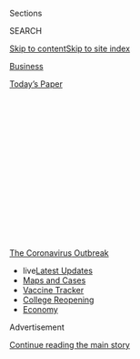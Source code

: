 <div id="app">

<div>

<div>

<div>

<div class="NYTAppHideMasthead css-1q2w90k e1suatyy0">

<div class="section css-ui9rw0 e1suatyy2">

<div class="css-eph4ug er09x8g0">

<div class="css-6n7j50">

</div>

<span class="css-1dv1kvn">Sections</span>

<div class="css-10488qs">

<span class="css-1dv1kvn">SEARCH</span>

</div>

[Skip to content](#site-content)[Skip to site
index](#site-index)

</div>

<div id="masthead-section-label" class="css-1wr3we4 eaxe0e00">

[Business](https://www.nytimes.com/section/business)

</div>

<div class="css-10698na e1huz5gh0">

</div>

</div>

<div id="masthead-bar-one" class="section hasLinks css-15hmgas e1csuq9d3">

<div class="css-uqyvli e1csuq9d0">

</div>

<div class="css-1uqjmks e1csuq9d1">

</div>

<div class="css-9e9ivx">

[](https://myaccount.nytimes.com/auth/login?response_type=cookie&client_id=vi)

</div>

<div class="css-1bvtpon e1csuq9d2">

[Today’s
Paper](https://www.nytimes.com/section/todayspaper)

</div>

</div>

</div>

</div>

<div data-aria-hidden="false">

<div id="site-content" data-role="main">

<div>

<div class="css-1aor85t" style="opacity:0.000000001;z-index:-1;visibility:hidden">

<div class="css-1hqnpie">

<div class="css-epjblv">

<span class="css-17xtcya">[Business](/section/business)</span><span class="css-x15j1o">|</span><span class="css-fwqvlz">Corporate
Insiders Pocket $1 Billion in Rush for Coronavirus
Vaccine</span>

</div>

<div class="css-k008qs">

<div class="css-1iwv8en">

<span class="css-18z7m18"></span>

<div>

</div>

</div>

<span class="css-1n6z4y">https://nyti.ms/32UN9Hw</span>

<div class="css-1705lsu">

<div class="css-4xjgmj">

<div class="css-4skfbu" data-role="toolbar" data-aria-label="Social Media Share buttons, Save button, and Comments Panel with current comment count" data-testid="share-tools">

  - 
  - 
  - 
  - 
    
    <div class="css-6n7j50">
    
    </div>

  - 
  - 

</div>

</div>

</div>

</div>

</div>

</div>

<div id="NYT_TOP_BANNER_REGION" class="css-13pd83m">

<div>

<div id="styln-prism-menu-1592847958612" class="section interactive-content interactive-size-medium css-1edisqu">

<div class="css-17ih8de interactive-body">

<div id="scroll-container" class="css-1gj85ro">

[<span class="styln-title-wrap"><span class="css-1pje3qr">The
Coronavirus</span><span class="css-1pje3qr">
Outbreak</span></span>](https://www.nytimes.com/news-event/coronavirus?action=click&pgtype=Article&state=default&region=TOP_BANNER&context=storylines_menu)

  - <span class="css-kqxiym" data-emphasize="true">live</span>[Latest
    Updates](https://www.nytimes.com/2020/08/04/world/coronavirus-cases.html?action=click&pgtype=Article&state=default&region=TOP_BANNER&context=storylines_menu)
  - [Maps and
    Cases](https://www.nytimes.com/interactive/2020/us/coronavirus-us-cases.html?action=click&pgtype=Article&state=default&region=TOP_BANNER&context=storylines_menu)
  - [Vaccine
    Tracker](https://www.nytimes.com/interactive/2020/science/coronavirus-vaccine-tracker.html?action=click&pgtype=Article&state=default&region=TOP_BANNER&context=storylines_menu)
  - [College
    Reopening](https://www.nytimes.com/2020/08/02/us/covid-college-reopening.html?action=click&pgtype=Article&state=default&region=TOP_BANNER&context=storylines_menu)
  - [Economy](https://www.nytimes.com/live/2020/08/04/business/stock-market-today-coronavirus?action=click&pgtype=Article&state=default&region=TOP_BANNER&context=storylines_menu)

</div>

</div>

</div>

</div>

</div>

<div id="top-wrapper" class="css-1sy8kpn">

<div id="top-slug" class="css-l9onyx">

Advertisement

</div>

[Continue reading the main
story](#after-top)

<div class="ad top-wrapper" style="text-align:center;height:100%;display:block;min-height:250px">

<div id="top" class="place-ad" data-position="top" data-size-key="top">

</div>

</div>

<div id="after-top">

</div>

</div>

<div>

<div id="sponsor-wrapper" class="css-1hyfx7x">

<div id="sponsor-slug" class="css-19vbshk">

Supported by

</div>

[Continue reading the main
story](#after-sponsor)

<div id="sponsor" class="ad sponsor-wrapper" style="text-align:center;height:100%;display:block">

</div>

<div id="after-sponsor">

</div>

</div>

<div class="css-186x18t">

</div>

<div class="css-1vkm6nb ehdk2mb0">

# Corporate Insiders Pocket $1 Billion in Rush for Coronavirus Vaccine

</div>

Well-timed stock bets have generated big profits for senior executives
and board members at companies developing vaccines and treatments.

<div class="css-79elbk" data-testid="photoviewer-wrapper">

<div class="css-z3e15g" data-testid="photoviewer-wrapper-hidden">

</div>

<div class="css-1a48zt4 ehw59r15" data-testid="photoviewer-children">

![<span class="css-16f3y1r e13ogyst0" data-aria-hidden="true">A trial of
a potential coronavirus vaccine announced by Moderna in January. Since
then, Moderna insiders have sold shares totaling about $248
million.</span><span class="css-cnj6d5 e1z0qqy90" itemprop="copyrightHolder"><span class="css-1ly73wi e1tej78p0">Credit...</span><span><span>Ted
S. Warren/Associated
Press</span></span></span>](https://static01.nyt.com/images/2020/07/26/business/26Virus-Vaccine-Payday-shot/merlin_174630441_1f65a11a-cfd7-48ef-9c5c-8454b39c7e17-articleLarge.jpg?quality=75&auto=webp&disable=upscale)

</div>

</div>

<div class="css-18e8msd">

<div class="css-vp77d3 epjyd6m0">

<div class="css-1baulvz">

By [<span class="css-1baulvz" itemprop="name">David
Gelles</span>](https://www.nytimes.com/by/david-gelles) and
[<span class="css-1baulvz last-byline" itemprop="name">Jesse
Drucker</span>](https://www.nytimes.com/by/jesse-drucker)

</div>

</div>

  - 
    
    <div class="css-ld3wwf e16638kd2">
    
    July 25,
    2020
    
    </div>

  - 
    
    <div class="css-4xjgmj">
    
    <div class="css-d8bdto" data-role="toolbar" data-aria-label="Social Media Share buttons, Save button, and Comments Panel with current comment count" data-testid="share-tools">
    
      - 
      - 
      - 
      - 
        
        <div class="css-6n7j50">
        
        </div>
    
      - 
      - 
    
    </div>
    
    </div>

</div>

</div>

<div class="section meteredContent css-1r7ky0e" name="articleBody" itemprop="articleBody">

<div class="css-1fanzo5 StoryBodyCompanionColumn">

<div class="css-53u6y8">

On June 26, a small South San Francisco company called Vaxart made a
surprise announcement: A coronavirus vaccine it was working on had been
selected by the U.S. government to be part of Operation Warp Speed, the
flagship federal initiative to quickly develop drugs to combat Covid-19.

Vaxart’s shares soared. Company insiders, who weeks earlier had received
stock options worth a few million dollars, saw the value of those awards
increase sixfold. And a hedge fund that partly controlled the company
walked away with more than $200 million in instant profits.

The race is on to develop a coronavirus vaccine, and some companies and
investors are betting that the winners stand to earn vast profits from
selling hundreds of millions — or even billions — of doses to a
desperate public.

Across the pharmaceutical and medical industries, senior executives and
board members are capitalizing on that dynamic.

</div>

</div>

<div class="css-1fanzo5 StoryBodyCompanionColumn">

<div class="css-53u6y8">

They are making millions of dollars after announcing positive
developments, including support from the government, in their efforts to
fight Covid-19. After such announcements, insiders from at least 11
companies — most of them smaller firms whose fortunes often hinge on the
success or failure of a single drug — have sold shares worth well over
$1 billion since March, according to figures compiled for The New York
Times by Equilar, a data provider.

In some cases, company insiders are profiting from regularly scheduled
compensation or automatic stock trades. But in other situations, senior
officials appear to be pouncing on opportunities to cash out while their
stock prices are sky high. And some companies have awarded stock options
to executives shortly before market-moving announcements about their
vaccine progress.

The sudden windfalls highlight the powerful financial incentives for
company officials to generate positive headlines in [the race for
coronavirus vaccines and
treatments](https://www.nytimes.com/interactive/2020/science/coronavirus-vaccine-tracker.html),
even if the drugs might never pan out.

Some companies are attracting government scrutiny for potentially using
their associations with Operation Warp Speed as marketing ploys.

For example, the headline on Vaxart’s news release declared: “Vaxart’s
Covid-19 Vaccine Selected for the U.S. Government’s Operation Warp
Speed.” But the reality is more complex.

</div>

</div>

<div class="css-1fanzo5 StoryBodyCompanionColumn">

<div class="css-53u6y8">

Vaxart’s vaccine candidate was included in a trial on primates that a
federal agency was organizing in conjunction with Operation Warp Speed.
But Vaxart is not among the companies selected to receive significant
financial support from Warp Speed to produce hundreds of millions of
vaccine doses.

“The U.S. Department of Health and Human Services has entered into
funding agreements with certain vaccine manufacturers, and we are
negotiating with others. Neither is the case with Vaxart,” said Michael
R. Caputo, the department’s assistant secretary for public affairs.
“Vaxart’s vaccine candidate was selected to participate in preliminary
U.S. government studies to determine potential areas for possible
Operation Warp Speed partnership and support. At this time, those
studies are ongoing, and no determinations have been
made.”

<div id="NYT_MAIN_CONTENT_1_REGION" class="css-9tf9ac">

<div>

<div id="styln-covid-updates-markets" class="section interactive-content interactive-size-medium css-1ftcdic">

<div class="css-17ih8de interactive-body">

<div id="styln-briefing-block">

<div class="briefing-block-header-section">

# [Latest Updates: Economy](https://www.nytimes.com/live/2020/08/04/business/stock-market-today-coronavirus?action=click&pgtype=Article&state=default&region=MAIN_CONTENT_1&context=storylines_live_updates)

</div>

<div class="briefing-block-lb-items">

<div class="briefing-block-update-time active">

[1h
ago](https://www.nytimes.com/live/2020/08/04/business/stock-market-today-coronavirus?action=click&pgtype=Article&state=default&region=MAIN_CONTENT_1&context=storylines_live_updates#nbcuniversal-to-cut-about-10-percent-of-its-work-force)

</div>

<div>

[NBCUniversal to cut about 10 percent of its work
force.](https://www.nytimes.com/live/2020/08/04/business/stock-market-today-coronavirus?action=click&pgtype=Article&state=default&region=MAIN_CONTENT_1&context=storylines_live_updates#nbcuniversal-to-cut-about-10-percent-of-its-work-force)

</div>

<div class="briefing-block-update-time active">

[3h
ago](https://www.nytimes.com/live/2020/08/04/business/stock-market-today-coronavirus?action=click&pgtype=Article&state=default&region=MAIN_CONTENT_1&context=storylines_live_updates#loans-are-harder-to-get-even-as-interest-rates-are-low)

</div>

<div>

[Loans are harder to get, even as interest rates are
low.](https://www.nytimes.com/live/2020/08/04/business/stock-market-today-coronavirus?action=click&pgtype=Article&state=default&region=MAIN_CONTENT_1&context=storylines_live_updates#loans-are-harder-to-get-even-as-interest-rates-are-low)

</div>

<div class="briefing-block-update-time active">

[4h
ago](https://www.nytimes.com/live/2020/08/04/business/stock-market-today-coronavirus?action=click&pgtype=Article&state=default&region=MAIN_CONTENT_1&context=storylines_live_updates#black-owned-businesses-face-a-double-blow-as-the-pandemic-strikes-minority-communities)

</div>

<div>

[Black-owned businesses face a double blow as the pandemic strikes
minority
communities.](https://www.nytimes.com/live/2020/08/04/business/stock-market-today-coronavirus?action=click&pgtype=Article&state=default&region=MAIN_CONTENT_1&context=storylines_live_updates#black-owned-businesses-face-a-double-blow-as-the-pandemic-strikes-minority-communities)

</div>

</div>

<div class="briefing-block-footer">

<div class="briefing-block-footer-meta">

[See more
updates](https://www.nytimes.com/live/2020/08/04/business/stock-market-today-coronavirus?action=click&pgtype=Article&state=default&region=MAIN_CONTENT_1&context=storylines_live_updates)

</div>

<div class="briefing-block-briefinglinks">

<span>More live coverage:</span>
[Global](https://www.nytimes.com/2020/08/04/world/coronavirus-cases.html?action=click&pgtype=Article&state=default&region=MAIN_CONTENT_1&context=storylines_live_updates)

</div>

</div>

</div>

</div>

</div>

</div>

</div>

Some officials at the Department of Health and Human Services have grown
concerned about whether companies including Vaxart are trying to inflate
their stock prices by exaggerating their roles in Warp Speed, a senior
Trump administration official said. The department has relayed those
concerns to the Securities and Exchange Commission, said the official,
who spoke on the condition of anonymity.

It isn’t clear if the commission is looking into the matter. An S.E.C.
spokeswoman declined to comment.

</div>

</div>

<div class="css-79elbk" data-testid="photoviewer-wrapper">

<div class="css-z3e15g" data-testid="photoviewer-wrapper-hidden">

</div>

<div class="css-1a48zt4 ehw59r15" data-testid="photoviewer-children">

![<span class="css-16f3y1r e13ogyst0" data-aria-hidden="true">Andrei
Floroiu, the chief executive of Vaxart, received stock options worth
about $4.3 million in June. A month later, they were worth more than $28
million.</span><span class="css-cnj6d5 e1z0qqy90" itemprop="copyrightHolder"><span class="css-1ly73wi e1tej78p0">Credit...</span><span>Will
Ragozzino/Patrick
McMullan</span></span>](https://static01.nyt.com/images/2020/07/26/business/26Virus-Vaccine-payday-floroiu/26Virus-Vaccine-payday-floroiu-articleLarge.jpg?quality=75&auto=webp&disable=upscale)

</div>

</div>

<div class="css-1fanzo5 StoryBodyCompanionColumn">

<div class="css-53u6y8">

“Vaxart abides by good corporate governance guidelines and policies and
makes decisions in accordance with the best interests of the company and
its shareholders,” Vaxart’s chief executive, Andrei Floroiu, said in a
statement on Friday. Referring to Operation Warp Speed, he added, “We
believe that Vaxart’s Covid-19 vaccine is the most exciting one in
O.W.S. because it is the only oral vaccine (a pill) in O.W.S.”

Well-timed stock transactions are generally legal. But investors and
corporate governance experts say they can create the appearance that
executives are profiting from inside information, and could erode public
confidence in the pharmaceutical industry when the world is looking to
these companies to cure Covid-19.

</div>

</div>

<div class="css-1fanzo5 StoryBodyCompanionColumn">

<div class="css-53u6y8">

“It is inappropriate for drug company executives to cash in on a
crisis,” said Ben Wakana, executive director of Patients for
Affordable Drugs, a nonprofit advocacy group. “Every day, Americans wake
up and make sacrifices during this pandemic. Drug companies see this as
a payday.”

Executives at a long list of companies have reaped seven- or
eight-figure profits thanks to their work on coronavirus vaccines and
treatments.

Shares of Regeneron, a biotech company in Tarrytown, N.Y., have climbed
nearly 80 percent since early February, when it announced a
collaboration with the Department of Health and Human Services to
develop a Covid-19 treatment. Since then, the company’s top executives
and board members have sold nearly $700 million in stock. The chief
executive, Leonard Schleifer, sold $178 million of shares on a single
day in May.

Alexandra Bowie, a spokeswoman for Regeneron, said most of those sales
had been scheduled in advance through programs that automatically sell
executives’ shares if the stock hits a certain price.

Moderna, a 10-year-old vaccine developer based in Cambridge, Mass., that
has never brought a product to market, announced in late January that it
was working on a coronavirus vaccine. It has issued a stream of news
releases hailing its vaccine progress, and its stock has more than
tripled, giving the company a market value of almost $30 billion.

Moderna insiders have sold about $248 million of shares since that
January announcement, most of it after the company [was selected in
April](https://investors.modernatx.com/news-releases/news-release-details/moderna-announces-award-us-government-agency-barda-483-million)
to receive federal funding to support its vaccine
efforts.

</div>

</div>

<div class="css-79elbk" data-testid="photoviewer-wrapper">

<div class="css-z3e15g" data-testid="photoviewer-wrapper-hidden">

</div>

<div class="css-1a48zt4 ehw59r15" data-testid="photoviewer-children">

<div class="css-1xdhyk6 erfvjey0">

<span class="css-1ly73wi e1tej78p0">Image</span>

<div class="css-zjzyr8">

<div data-testid="lazyimage-container" style="height:257.77777777777777px">

</div>

</div>

</div>

<span class="css-16f3y1r e13ogyst0" data-aria-hidden="true">The stock of
Moderna, which has its headquarters in Cambridge, Mass., has more than
tripled during its work on a
vaccine. </span><span class="css-cnj6d5 e1z0qqy90" itemprop="copyrightHolder"><span class="css-1ly73wi e1tej78p0">Credit...</span><span>Adam
Glanzman/Bloomberg</span></span>

</div>

</div>

<div class="css-1fanzo5 StoryBodyCompanionColumn">

<div class="css-53u6y8">

While some of those sales were scheduled in advance, others were more
spur of the moment. Flagship Ventures, an investment fund run by the
company’s founder and chairman, Noubar Afeyan, sold more than $68
million worth of Moderna shares on May 21. Those transactions were not
scheduled in advance, according to securities filings.

</div>

</div>

<div class="css-1fanzo5 StoryBodyCompanionColumn">

<div class="css-53u6y8">

Executives and board members at Luminex, Quidel and Emergent
BioSolutions have sold shares worth a combined $85 million after
announcing they were working on vaccines, treatments or testing
solutions.

At other companies, executives and board members received large grants
of stock options shortly before the companies announced good news that
lifted the value of those options.

Novavax, [a
drugmaker](https://www.nytimes.com/2020/07/16/health/coronavirus-vaccine-novavax.html)
in Gaithersburg, Md., began working on a vaccine early this year. This
spring, the company reported promising preliminary test results and a
[$1.6 billion
deal](https://www.nytimes.com/2020/07/07/health/novavax-coronavirus-vaccine-warp-speed.html)
with the Trump administration.

In April, with its shares below $24, Novavax issued a batch of new stock
awards to all its employees “in acknowledgment of the extraordinary work
of our employees to implement a new vaccine program.” Four senior
executives, including the chief executive, Stanley Erck, received stock
options that were worth less than $20 million at the time.

Since then, Novavax’s stock has rocketed to more than $130 a share. At
least on paper, the four executives’ stock options are worth more than
$100 million.

So long as the company hits a milestone with its vaccine testing, which
it is expected to achieve soon, the executives will be able to use the
options to buy discounted Novavax shares as early as next year,
regardless of whether the company develops a successful vaccine.

</div>

</div>

<div class="css-1fanzo5 StoryBodyCompanionColumn">

<div class="css-53u6y8">

Silvia Taylor, a Novavax spokeswoman, said the stock awards were
designed “to incentivize and retain our employees during this critical
time.” She added that “there is no guarantee they will retain their
value.”

Two other drugmakers, Translate Bio and Inovio, awarded large batches of
stock options to executives and board members shortly before they
announced progress on their coronavirus vaccines, sending shares higher.
Representatives of the companies said the options were regularly
scheduled annual grants.

Vaxart, though, is where the most money was made the fastest.

At the start of the year, its shares were around 35 cents. Then in late
January, Vaxart began working on an orally administered coronavirus
vaccine, and its shares started rising.

Vaxart’s largest shareholder was a New York hedge fund, Armistice
Capital, which last year acquired nearly two-thirds of the company’s
shares. Two Armistice executives, including the hedge fund’s founder,
Steven Boyd,
[joined](https://investors.vaxart.com/news-releases/news-release-details/vaxart-inc-announces-changes-its-board-directors)
Vaxart’s board of directors. The hedge fund also purchased rights, known
as warrants, to buy 21 million more Vaxart shares at some point in the
future for as little as 30 cents
each.

</div>

</div>

<div class="css-79elbk" data-testid="photoviewer-wrapper">

<div class="css-z3e15g" data-testid="photoviewer-wrapper-hidden">

</div>

<div class="css-1a48zt4 ehw59r15" data-testid="photoviewer-children">

<div class="css-1xdhyk6 erfvjey0">

<span class="css-1ly73wi e1tej78p0">Image</span>

<div class="css-zjzyr8">

<div data-testid="lazyimage-container" style="height:257.77777777777777px">

</div>

</div>

</div>

<span class="css-16f3y1r e13ogyst0" data-aria-hidden="true">Selling
Vaxart stock made more than $197 million in profit for Armistice
Capital, a hedge fund that owned two-thirds of the company’s
shares.</span><span class="css-cnj6d5 e1z0qqy90" itemprop="copyrightHolder"><span class="css-1ly73wi e1tej78p0">Credit...</span><span>
Rafael Henrique/Getty Images</span></span>

</div>

</div>

<div class="css-1fanzo5 StoryBodyCompanionColumn">

<div class="css-53u6y8">

Vaxart has never brought a vaccine to market. It has just 15 employees.
But throughout the spring, Vaxart announced positive preliminary data
for its vaccine, along with a partnership with a company that could
manufacture it. By late April, with investors sensing the potential for
big profits, the company’s shares had reached $3.66 — a tenfold increase
from January.

On June 8, Vaxart changed the terms of its warrants agreement with
Armistice, making it easier for the hedge fund to rapidly acquire the 21
million shares, rather than having to buy and sell in smaller batches.

</div>

</div>

<div class="css-1fanzo5 StoryBodyCompanionColumn">

<div class="css-53u6y8">

One week later, Vaxart announced that its chief executive was stepping
down, though he would remain chairman. The new C.E.O., Mr. Floroiu, had
previously worked with Mr. Boyd, Armistice’s founder, at the hedge fund
and the consulting firm McKinsey.

On June 25, Vaxart announced that it had signed a letter of intent with
another company that might help it mass-produce a coronavirus vaccine.
Vaxart’s shares nearly doubled that day.

The next day, Vaxart issued its news release saying it had been
[selected](https://investors.vaxart.com/news-releases/news-release-details/vaxarts-covid-19-vaccine-selected-us-governments-operation-warp)
for Operation Warp Speed. Its shares instantly doubled again, at one
pointing hitting $14, their highest level in years.

“We are very pleased to be one of the few companies selected by
Operation Warp Speed, and that ours is the only oral vaccine being
evaluated,” Mr. Floroiu said.

Armistice took advantage of the stock’s exponential increase — at that
point up more than 3,600 percent since January. On June 26, a Friday,
and the next Monday, the hedge fund exercised its warrants to buy nearly
21 million Vaxart shares for either 30 cents or $1.10 a share —
purchases it would not have been able to make as quickly had its
agreement with Vaxart not been modified weeks earlier.

Armistice then immediately sold the shares at prices from $6.58 to
$12.89 a share, according to securities filings. The hedge fund’s
profits were immense: more than $197 million.

“It looks like the warrants may have been reconfigured at a time when
they knew good news was coming,” said Robert Daines, a professor at
Stanford Law School who is an expert on corporate governance. “That’s a
valuable change, made right as the company’s stock price was about to
rise.”

</div>

</div>

<div class="css-1fanzo5 StoryBodyCompanionColumn">

<div class="css-53u6y8">

At the same time, the hedge fund also unloaded some of the Vaxart shares
it had previously bought, notching tens of millions of dollars in
additional profits.

By the end of that Monday, June 29, Armistice had sold almost all of its
Vaxart shares.

Mr. Boyd and Armistice declined to comment.

Mr. Floroiu said the change to the Armistice agreement “was in the best
interests of Vaxart and its stockholders” and helped it raise money to
work on the Covid-19 vaccine.

He and other Vaxart board members also were positioned for big personal
profits. When he became chief executive in mid-June, Mr. Floroiu
received stock options that were worth about $4.3 million. A month
later, those options were worth more than $28 million.

Normally when companies issue stock options to executives, the options
can’t be exercised for months or years. Because of the unusual terms and
the run-up in Vaxart’s stock price, most of Mr. Floroiu’s can be cashed
in now.

Vaxart’s board members also received large grants of stock options,
giving them the right to buy shares in the company at prices well below
where the stock is now trading. The higher the shares fly, the bigger
the profits.

“Vaxart is disrupting the vaccine world,” Mr. Floroiu boasted during a
virtual investor conference on Thursday. He added that his impression
was that “it’s OK to make a profit from Covid vaccines, as long as
you’re not profiteering.”

Noah Weiland contributed reporting.

</div>

</div>

</div>

<div>

</div>

<div>

</div>

<div>

</div>

<div>

<div id="bottom-wrapper" class="css-1ede5it">

<div id="bottom-slug" class="css-l9onyx">

Advertisement

</div>

[Continue reading the main
story](#after-bottom)

<div id="bottom" class="ad bottom-wrapper" style="text-align:center;height:100%;display:block;min-height:90px">

</div>

<div id="after-bottom">

</div>

</div>

</div>

</div>

</div>

## Site Index

<div>

</div>

## Site Information Navigation

  - [© <span>2020</span> <span>The New York Times
    Company</span>](https://help.nytimes.com/hc/en-us/articles/115014792127-Copyright-notice)

<!-- end list -->

  - [NYTCo](https://www.nytco.com/)
  - [Contact
    Us](https://help.nytimes.com/hc/en-us/articles/115015385887-Contact-Us)
  - [Work with us](https://www.nytco.com/careers/)
  - [Advertise](https://nytmediakit.com/)
  - [T Brand Studio](http://www.tbrandstudio.com/)
  - [Your Ad
    Choices](https://www.nytimes.com/privacy/cookie-policy#how-do-i-manage-trackers)
  - [Privacy](https://www.nytimes.com/privacy)
  - [Terms of
    Service](https://help.nytimes.com/hc/en-us/articles/115014893428-Terms-of-service)
  - [Terms of
    Sale](https://help.nytimes.com/hc/en-us/articles/115014893968-Terms-of-sale)
  - [Site
    Map](https://spiderbites.nytimes.com)
  - [Help](https://help.nytimes.com/hc/en-us)
  - [Subscriptions](https://www.nytimes.com/subscription?campaignId=37WXW)

</div>

</div>

</div>

</div>
